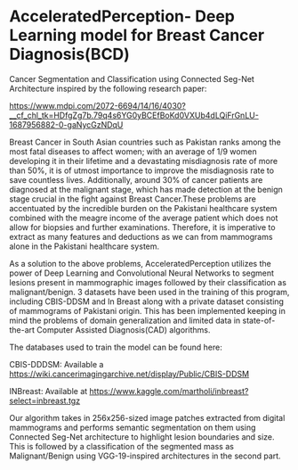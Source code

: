# AcceleratedPerception- Deep Learning model for Breast Cancer Diagnosis(BCD)
Cancer Segmentation and Classification using Connected Seg-Net Architecture inspired by the following research paper:

https://www.mdpi.com/2072-6694/14/16/4030?__cf_chl_tk=HDfgZg7b.79q4s6YG0yBCEfBoKd0VXUb4dLQiFrGnLU-1687956882-0-gaNycGzNDqU

Breast Cancer in South Asian countries such as Pakistan ranks among the most fatal diseases to affect women; with an average of 1/9 women developing it in their lifetime and a devastating misdiagnosis rate of more than 50%, it is of utmost importance to improve the misdiagnosis rate to save countless lives. Additionally, around 30% of cancer patients are diagnosed at the malignant stage, which has made detection at the benign stage crucial in the fight against Breast Cancer.These problems are accentuated by the incredible burden on the Pakistani healthcare system combined with the meagre income of the average patient which does not allow for biopsies and further examinations. Therefore, it is imperative to extract as many features and deductions as we can from mammograms alone in the Pakistani healthcare system. 

As a solution to the above problems, AcceleratedPerception utilizes the power of Deep Learning and Convolutional Neural Networks to segment lesions present in mammographic images followed by their classification as malignant/benign. 3 datasets have been used in the training of this program, including CBIS-DDSM and In Breast along with a private dataset consisting of mammograms of Pakistani origin. This has been implemented keeping in mind the problems of domain generalization and limited data in state-of-the-art Computer Assisted Diagnosis(CAD) algorithms.

The databases used to train the model can be found here:

CBIS-DDDSM: Available a https://wiki.cancerimagingarchive.net/display/Public/CBIS-DDSM

INBreast: Available at https://www.kaggle.com/martholi/inbreast?select=inbreast.tgz

Our algorithm takes in 256x256-sized image patches extracted from digital mammograms and  performs semantic segmentation on them using Connected Seg-Net architecture to highlight lesion boundaries and size. This is followed by a classification of the segmented mass as Malignant/Benign using VGG-19-inspired architectures in the second part.   
